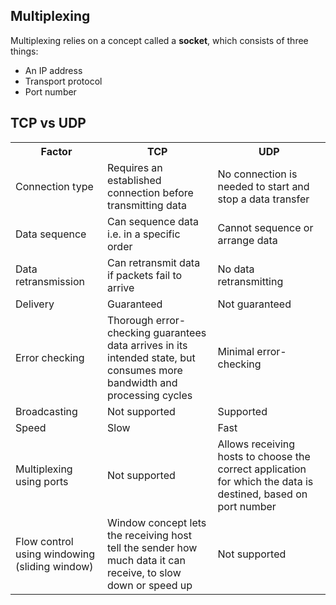 ## Multiplexing

Multiplexing relies on a concept called a **socket**, which consists of three things:

- An IP address
- Transport protocol
- Port number

## TCP vs UDP

<table>
<tr>
<th>Factor</th>
<th>TCP</th>
<th>UDP</th>
</tr>
<tr>
<td>Connection type</td>
<td>Requires an established connection before transmitting data</td>
<td>No connection is needed to start and stop a data transfer</td>
</tr>
<tr>
<td>Data sequence</td>
<td>Can sequence data i.e. in a specific order</td>
<td>Cannot sequence or arrange data</td>
</tr>
<tr>
<td>Data retransmission</td>
<td>Can retransmit data if packets fail to arrive</td>
<td>No data retransmitting</td>
</tr>
<tr>
<td>Delivery</td>
<td>Guaranteed</td>
<td>Not guaranteed</td>
</tr>
<tr>
<td>Error checking</td>
<td>Thorough error-checking guarantees data arrives in its intended state, but consumes more bandwidth and processing cycles</td>
<td>Minimal error-checking</td>
</tr>
<tr>
<td>Broadcasting</td>
<td>Not supported</td>
<td>Supported</td>
</tr>
<tr>
<td>Speed</td>
<td>Slow</td>
<td>Fast</td>
</tr>
<tr>
<td>Multiplexing using ports</td>
<td>Not supported</td>
<td>Allows receiving hosts to choose the correct application for which the data is destined, based on port number</td>
</tr>
<tr>
<td>Flow control using windowing (sliding window)</td>
<td>Window concept lets the receiving host tell the sender how much data it can receive, to slow down or speed up</td>
<td>Not supported</td>
</tr>
</table>
